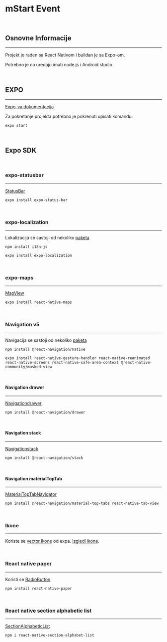 # mStart Event

<br>

## Osnovne Informacije

---

Projekt je raden sa React Nativom i buildan je sa Expo-om.

Potrebno je na uredaju imati node.js i Android studio.

<br>

## EXPO

---

[Expo-va dokumentacija](https://docs.expo.io/)

Za pokretanje projekta potrebno je pokrenuti upisati komandu:

```
expo start
```

<br>

## Expo SDK

<br>

### expo-statusbar

---

[StatusBar](https://docs.expo.io/versions/latest/sdk/status-bar/)

```
expo install expo-status-bar
```

<br>

### expo-localization

---

Lokalizacija se sastoji od nekoliko [paketa](https://docs.expo.io/versions/latest/sdk/localization/)

```
npm install i18n-js
```

```
expo install expo-localization
```

<br>

### expo-maps

---

[MapView](https://docs.expo.io/versions/latest/sdk/map-view/)

```
expo install react-native-maps
```

<br>

### Navigation v5

---

Navigacija se sastoji od nekoliko [paketa](https://reactnavigation.org/docs/getting-started)

```
npm install @react-navigation/native
```

```
expo install react-native-gesture-handler react-native-reanimated react-native-screens react-native-safe-area-context @react-native-community/masked-view
```

<br>

#### Navigation drawer

---

[Navigationdrawer](https://reactnavigation.org/docs/drawer-based-navigation/)

```
npm install @react-navigation/drawer
```

<br>

#### Navigation stack

---

[Navigationstack](https://reactnavigation.org/docs/stack-navigator)

```
npm install @react-navigation/stack
```

<br>

#### Navigation materialTopTab

---

[MaterialTopTabNavigator](https://reactnavigation.org/docs/material-top-tab-navigator)

```
npm install @react-navigation/material-top-tabs react-native-tab-view
```

<br>

### Ikone

---

Koriste se [vector ikone](https://docs.expo.io/guides/icons/) od expa. [Izgledi ikona](https://icons.expo.fyi/).

<br>

### React native paper

---

Koristi se [RadioButton](https://callstack.github.io/react-native-paper/radio-button.html).

```
npm install react-native-paper
```

<br>

### React native section alphabetic list
---
[SectionAlphabeticList](https://github.com/Kieran-McIntyre/react-native-section-alphabet-list)

```
npm i react-native-section-alphabet-list
```
